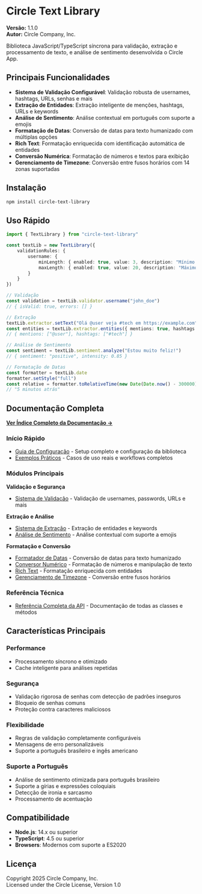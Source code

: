 # Circle Text Library

**Versão:** 1.1.0  
**Autor:** Circle Company, Inc.

Biblioteca JavaScript/TypeScript síncrona para validação, extração e processamento de texto, e análise de sentimento desenvolvida o Circle App.

## Principais Funcionalidades

- **Sistema de Validação Configurável**: Validação robusta de usernames, hashtags, URLs, senhas e mais
- **Extração de Entidades**: Extração inteligente de menções, hashtags, URLs e keywords
- **Análise de Sentimento**: Análise contextual em português com suporte a emojis
- **Formatação de Datas**: Conversão de datas para texto humanizado com múltiplas opções
- **Rich Text**: Formatação enriquecida com identificação automática de entidades
- **Conversão Numérica**: Formatação de números e textos para exibição
- **Gerenciamento de Timezone**: Conversão entre fusos horários com 14 zonas suportadas

## Instalação

```bash
npm install circle-text-library
```

## Uso Rápido

```typescript
import { TextLibrary } from "circle-text-library"

const textLib = new TextLibrary({
    validationRules: {
        username: {
            minLength: { enabled: true, value: 3, description: "Mínimo 3 caracteres" },
            maxLength: { enabled: true, value: 20, description: "Máximo 20 caracteres" }
        }
    }
})

// Validação
const validation = textLib.validator.username("john_doe")
// { isValid: true, errors: [] }

// Extração
textLib.extractor.setText("Olá @user veja #tech em https://example.com")
const entities = textLib.extractor.entities({ mentions: true, hashtags: true })
// { mentions: ["@user"], hashtags: ["#tech"] }

// Análise de Sentimento
const sentiment = textLib.sentiment.analyze("Estou muito feliz!")
// { sentiment: "positive", intensity: 0.85 }

// Formatação de Datas
const formatter = textLib.date
formatter.setStyle("full")
const relative = formatter.toRelativeTime(new Date(Date.now() - 300000))
// "5 minutos atrás"
```

## Documentação Completa

**[Ver Índice Completo da Documentação →](./docs/README.md)**

### Início Rápido

- [Guia de Configuração](./docs/CONFIGURATION.md) - Setup completo e configuração da biblioteca
- [Exemplos Práticos](./docs/EXAMPLES.md) - Casos de uso reais e workflows completos

### Módulos Principais

**Validação e Segurança**

- [Sistema de Validação](./docs/VALIDATION.md) - Validação de usernames, passwords, URLs e mais

**Extração e Análise**

- [Sistema de Extração](./docs/EXTRACTION.md) - Extração de entidades e keywords
- [Análise de Sentimento](./docs/SENTIMENT.md) - Análise contextual com suporte a emojis

**Formatação e Conversão**

- [Formatador de Datas](./docs/DATE_FORMATTER.md) - Conversão de datas para texto humanizado
- [Conversor Numérico](./docs/CONVERSOR.md) - Formatação de números e manipulação de texto
- [Rich Text](./docs/RICH_TEXT.md) - Formatação enriquecida com entidades
- [Gerenciamento de Timezone](./docs/TIMEZONE.md) - Conversão entre fusos horários

### Referência Técnica

- [Referência Completa da API](./docs/API_REFERENCE.md) - Documentação de todas as classes e métodos

## Características Principais

### Performance

- Processamento síncrono e otimizado
- Cache inteligente para análises repetidas

### Segurança

- Validação rigorosa de senhas com detecção de padrões inseguros
- Bloqueio de senhas comuns
- Proteção contra caracteres maliciosos

### Flexibilidade

- Regras de validação completamente configuráveis
- Mensagens de erro personalizáveis
- Suporte a português brasileiro e ingês americano

### Suporte a Português

- Análise de sentimento otimizada para português brasileiro
- Suporte a gírias e expressões coloquiais
- Detecção de ironia e sarcasmo
- Processamento de acentuação

## Compatibilidade

- **Node.js**: 14.x ou superior
- **TypeScript**: 4.5 ou superior
- **Browsers**: Modernos com suporte a ES2020

## Licença

Copyright 2025 Circle Company, Inc.  
Licensed under the Circle License, Version 1.0
